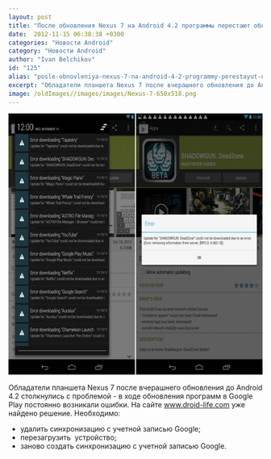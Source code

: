 ```yaml
---
layout: post
title: "После обновления Nexus 7 на Android 4.2 программы перестают обновляться через Google Play"
date:  2012-11-15 06:38:38 +0300
categories: "Новости Android"
category: "Новости Android"
author: "Ivan Belchikov"
id: "125"
alias: "posle-obnovleniya-nexus-7-na-android-4-2-programmy-perestayut-obnovlyatsya-cherez-google-play"
excerpt: "Обладатели планшета Nexus 7 после вчерашнего обновления до Android 4.2 столкнулись с проблемой - в ходе обновления программ в Google Play постоянно возникали ошибки. На сайте www.droid-life.com уже найдено решение. Необходимо:удалить синхронизацию с учетной записью Google; перезагрузить  устройство; заново создать синхронизацию с учетной записью Google.  "
image: /oldImages//images/images/Nexus-7-650x518.png
---
```

<a  href="#" title="Nexus 7" rel="nofollow" ><img  src="/oldImages/images/images/Nexus-7-650x518.png" border="0" alt="" title="Nexus 7" width="650" height="518" ></a>

Обладатели планшета Nexus 7 после вчерашнего обновления до Android 4.2 столкнулись с проблемой - в ходе обновления программ в Google Play постоянно возникали ошибки. На сайте <a href="#" rel="nofollow">www.droid-life.com</a> уже найдено решение. Необходимо:

<ul>
<li>удалить синхронизацию с учетной записью Google;</li>
<li>перезагрузить  устройство;</li>
<li>заново создать синхронизацию с учетной записью Google.</li>
</ul>